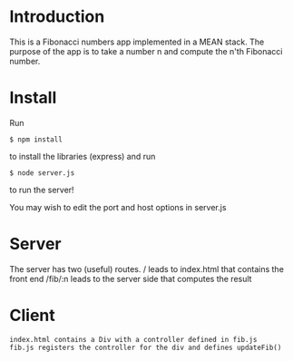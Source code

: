# Introduction 

This is a Fibonacci numbers app implemented in a MEAN stack. 
The purpose of the app is to take a number n and compute the n'th Fibonacci number. 

# Install
Run 

	$ npm install

to install the libraries (express) and run 

	$ node server.js

to run the server! 

You may wish to edit the port and host options in server.js

# Server

The server has two (useful) routes. 
	/ leads to index.html that contains the front end
	/fib/:n leads to the server side that computes the result

# Client	
	index.html contains a Div with a controller defined in fib.js 
	fib.js registers the controller for the div and defines updateFib()